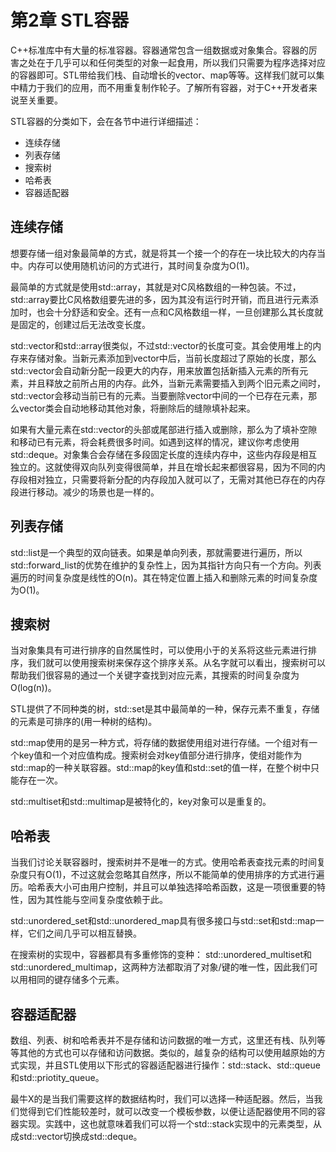 # 第2章 STL容器

C++标准库中有大量的标准容器。容器通常包含一组数据或对象集合。容器的厉害之处在于几乎可以和任何类型的对象一起食用，所以我们只需要为程序选择对应的容器即可。STL带给我们栈、自动增长的vector、map等等。这样我们就可以集中精力于我们的应用，而不用重复制作轮子。了解所有容器，对于C++开发者来说至关重要。

STL容器的分类如下，会在各节中进行详细描述：

- 连续存储
- 列表存储
- 搜索树
- 哈希表
- 容器适配器

## 连续存储

想要存储一组对象最简单的方式，就是将其一个接一个的存在一块比较大的内存当中。内存可以使用随机访问的方式进行，其时间复杂度为O(1)。

最简单的方式就是使用std::array，其就是对C风格数组的一种包装。不过，std::array要比C风格数组要先进的多，因为其没有运行时开销，而且进行元素添加时，也会十分舒适和安全。还有一点和C风格数组一样，一旦创建那么其长度就是固定的，创建过后无法改变长度。

std::vector和std::array很类似，不过std::vector的长度可变。其会使用堆上的内存来存储对象。当新元素添加到vector中后，当前长度超过了原始的长度，那么std::vector会自动新分配一段更大的内存，用来放置包括新插入元素的所有元素，并且释放之前所占用的内存。此外，当新元素需要插入到两个旧元素之间时，std::vector会移动当前已有的元素。当要删除vector中间的一个已存在元素，那么vector类会自动地移动其他对象，将删除后的缝隙填补起来。

如果有大量元素在std::vector的头部或尾部进行插入或删除，那么为了填补空隙和移动已有元素，将会耗费很多时间。如遇到这样的情况，建议你考虑使用std::deque。对象集合会存储在多段固定长度的连续内存中，这些内存段是相互独立的。这就使得双向队列变得很简单，并且在增长起来都很容易，因为不同的内存段相对独立，只需要将新分配的内存段加入就可以了，无需对其他已存在的内存段进行移动。减少的场景也是一样的。

## 列表存储

std::list是一个典型的双向链表。如果是单向列表，那就需要进行遍历，所以std::forward_list的优势在维护的复杂性上，因为其指针方向只有一个方向。列表遍历的时间复杂度是线性的O(n)。其在特定位置上插入和删除元素的时间复杂度为O(1)。

## 搜索树

当对象集具有可进行排序的自然属性时，可以使用小于的关系将这些元素进行排序，我们就可以使用搜索树来保存这个排序关系。从名字就可以看出，搜索树可以帮助我们很容易的通过一个关键字查找到对应元素，其搜索的时间复杂度为O(log(n))。

STL提供了不同种类的树，std::set是其中最简单的一种，保存元素不重复，存储的元素是可排序的(用一种树的结构)。

std::map使用的是另一种方式，将存储的数据使用组对进行存储。一个组对有一个key值和一个对应值构成。搜索树会对key值部分进行排序，使组对能作为std::map的一种关联容器。std::map的key值和std::set的值一样，在整个树中只能存在一次。

std::multiset和std::multimap是被特化的，key对象可以是重复的。

## 哈希表

当我们讨论关联容器时，搜索树并不是唯一的方式。使用哈希表查找元素的时间复杂度只有O(1)，不过这就会忽略其自然序，所以不能简单的使用排序的方式进行遍历。哈希表大小可由用户控制，并且可以单独选择哈希函数，这是一项很重要的特性，因为其性能与空间复杂度依赖于此。

std::unordered_set和std::unordered_map具有很多接口与std::set和std::map一样，它们之间几乎可以相互替换。

在搜索树的实现中，容器都具有多重修饰的变种： std::unordered_multiset和std::unordered_multimap，这两种方法都取消了对象/键的唯一性，因此我们可以用相同的键存储多个元素。

## 容器适配器

数组、列表、树和哈希表并不是存储和访问数据的唯一方式，这里还有栈、队列等等其他的方式也可以存储和访问数据。类似的，越复杂的结构可以使用越原始的方式实现，并且STL使用以下形式的容器适配器进行操作：std::stack、std::queue和std::priotity_queue。

最牛X的是当我们需要这样的数据结构时，我们可以选择一种适配器。然后，当我们觉得到它们性能较差时，就可以改变一个模板参数，以便让适配器使用不同的容器实现。实践中，这也就意味着我们可以将一个std::stack实现中的元素类型，从成std::vector切换成std::deque。